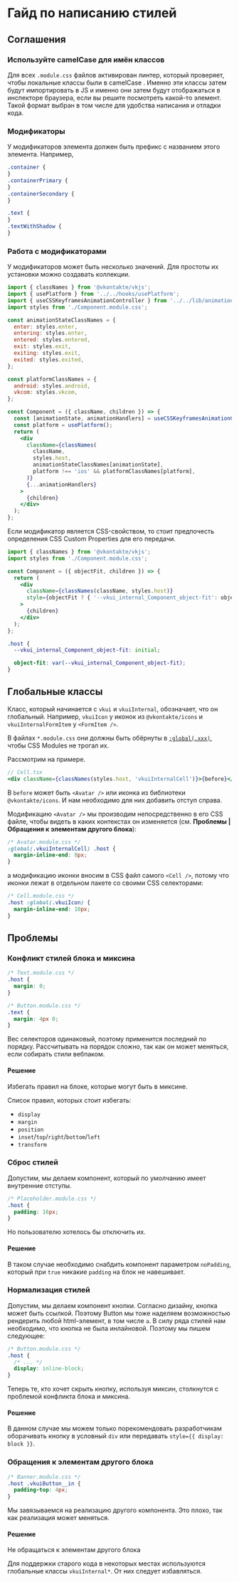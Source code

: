 # Гайд по написанию стилей

## Соглашения

### Используйте camelCase для имён классов

Для всех `.module.css` файлов активирован линтер, который проверяет, чтобы локальные классы были в camelCase . Именно эти классы затем будут импортировать в JS и именно они затем будут отображаться в инспекторе браузера, если вы решите посмотреть какой-то элемент. Такой формат выбран в том числе для удобства написания и отладки кода.

### Модификаторы

У модификаторов элемента должен быть префикс с названием этого элемента. Например,

```css
.container {
}
.containerPrimary {
}
.containerSecondary {
}

.text {
}
.textWithShadow {
}
```

### Работа с модификаторами

У модификаторов может быть несколько значений. Для простоты их установки можно создавать коллекции.

```jsx
import { classNames } from '@vkontakte/vkjs';
import { usePlatform } from '../../hooks/usePlatform';
import { useCSSKeyframesAnimationController } from '../../lib/animation';
import styles from './Component.module.css';

const animationStateClassNames = {
  enter: styles.enter,
  entering: styles.enter,
  entered: styles.entered,
  exit: styles.exit,
  exiting: styles.exit,
  exited: styles.exited,
};

const platformClassNames = {
  android: styles.android,
  vkcom: styles.vkcom,
};

const Component = ({ className, children }) => {
  const [animationState, animationHandlers] = useCSSKeyframesAnimationController('enter');
  const platform = usePlatform();
  return (
    <div
      className={classNames(
        className,
        styles.host,
        animationStateClassNames[animationState],
        platform !== 'ios' && platformClassNames[platform],
      )}
      {...animationHandlers}
    >
      {children}
    </div>
  );
};
```

Если модификатор является CSS-свойством, то стоит предпочесть определения CSS Custom Properties
для его передачи.

```jsx
import { classNames } from '@vkontakte/vkjs';
import styles from './Component.module.css';

const Component = ({ objectFit, children }) => {
  return (
    <div
      className={classNames(className, styles.host)}
      style={objectFit ? { '--vkui_internal_Component_object-fit': objectFit } : undefined}
    >
      {children}
    </div>
  );
};
```

```css
.host {
  --vkui_internal_Component_object-fit: initial;

  object-fit: var(--vkui_internal_Component_object-fit);
}
```

## Глобальные классы

Класс, который начинается с `vkui` и `vkuiInternal`, обозначает, что он глобальный. Например,
`vkuiIcon` у иконок из `@vkontakte/icons` и `vkuiInternalFormItem` у `<FormItem />`.

В файлах `*.module.css` они должны быть обёрнуты в [`:global(.xxx)`](https://github.com/css-modules/css-modules#exceptions),
чтобы CSS Modules не трогал их.

Рассмотрим на примере.

```jsx
// Cell.tsx
<div className={classNames(styles.host, 'vkuiInternalCell')}>{before}</div>
```

В `before` может быть `<Avatar />` или иконка из библиотеки `@vkontakte/icons`. И нам необходимо
для них добавить отступ справа.

Модификацию `<Avatar />` мы производим непосредственно в его CSS файле, чтобы видеть в каких
контекстах он изменяется (см. **Проблемы | Обращения к элементам другого блока**):

```css
/* Avatar.module.css */
:global(.vkuiInternalCell) .host {
  margin-inline-end: 8px;
}
```

а модификацию иконки вносим в CSS файл самого `<Cell />`, потому что иконки лежат в отдельном
пакете со своими CSS селекторами:

```css
/* Cell.module.css */
.host :global(.vkuiIcon) {
  margin-inline-end: 10px;
}
```

## Проблемы

### Конфликт стилей блока и миксина

```css
/* Text.module.css */
.host {
  margin: 0;
}
```

```css
/* Button.module.css */
.text {
  margin: 4px 0;
}
```

Вес селекторов одинаковый, поэтому применится последний по порядку. Рассчитывать на порядок сложно, так как он может
меняться, если собирать стили вебпаком.

#### Решение

Избегать правил на блоке, которые могут быть в миксине.

Список правил, которых стоит избегать:

- `display`
- `margin`
- `position`
- `inset`/`top`/`right`/`bottom`/`left`
- `transform`

### Сброс стилей

Допустим, мы делаем компонент, который по умолчанию имеет внутренние отступы.

```css
/* Placeholder.module.css */
.host {
  padding: 16px;
}
```

Но пользователю хотелось бы отключить их.

#### Решение

В таком случае необходимо снабдить компонент параметром `noPadding`, который при `true` никакие
`padding` на блок не навешивает.

### Нормализация стилей

Допустим, мы делаем компонент кнопки. Согласно дизайну, кнопка может быть ссылкой. Поэтому
Button мы тоже наделяем возможностью рендерить любой html-элемент, в том числе `a`. В силу
ряда стилей нам необходимо, что кнопка не была инлайновой. Поэтому мы пишем следующее:

```css
/* Button.module.css */
.host {
  /* ... */
  display: inline-block;
}
```

Теперь те, кто хочет скрыть кнопку, используя миксин, столкнутся с проблемой конфликта
блока и миксина.

#### Решение

В данном случае мы можем только порекомендовать разработчикам оборачивать кнопку
в условный `div` или передавать `style={{ display: block }}`.

### Обращения к элементам другого блока

```css
/* Banner.module.css */
.host .vkuiButton__in {
  padding-top: 4px;
}
```

Мы завязываемся на реализацию другого компонента. Это плохо, так как реализация может меняться.

#### Решение

Не обращаться к элементам другого блока

Для поддержки старого кода в некоторых местах используются глобальные классы `vkuiInternal*`.
От них следует избавляться.
